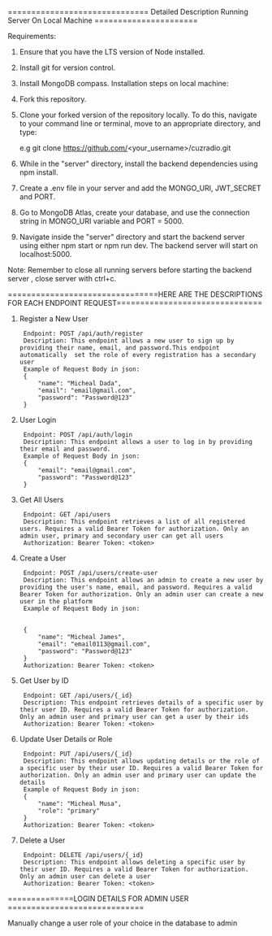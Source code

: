 
============================== Detailed Description Running Server On Local Machine ======================

Requirements:

1. Ensure that you have the LTS version of Node installed.
2. Install git for version control.
3. Install MongoDB compass.
Installation steps on local machine:

1. Fork this repository.
2. Clone your forked version of the repository locally. To do this, navigate to your command line or terminal, move to an appropriate directory, and type:

    e.g git clone https://github.com/<your_username>/cuzradio.git

3. While in the "server" directory, install the backend dependencies using npm install.
4. Create a .env file in your server and add the MONGO_URI, JWT_SECRET and PORT.
5. Go to MongoDB Atlas, create your database, and use the connection string in MONGO_URI variable and PORT = 5000.
6. Navigate inside the "server" directory and start the backend server using either npm start or npm run dev. The backend server will start on localhost:5000.

Note:
Remember to close all running servers before starting the backend server , close server with ctrl+c.


================================HERE ARE THE DESCRIPTIONS FOR EACH ENDPOINT REQUEST===============================

1. Register a New User

        Endpoint: POST /api/auth/register
        Description: This endpoint allows a new user to sign up by providing their name, email, and password.This endpoint automatically  set the role of every registration has a secondary user
        Example of Request Body in json:
        {
            "name": "Micheal Dada",
            "email": "email@gmail.com",
            "password": "Password@123"
        }

2. User Login

        Endpoint: POST /api/auth/login
        Description: This endpoint allows a user to log in by providing their email and password.
        Example of Request Body in json:
        {
            "email": "email@gmail.com",
            "password": "Password@123"
        }

3. Get All Users

        Endpoint: GET /api/users
        Description: This endpoint retrieves a list of all registered users. Requires a valid Bearer Token for authorization. Only an admin user, primary and secondary user can get all users
        Authorization: Bearer Token: <token>



4. Create a User

        Endpoint: POST /api/users/create-user
        Description: This endpoint allows an admin to create a new user by providing the user's name, email, and password. Requires a valid Bearer Token for authorization. Only an admin user can create a new user in the platform
        Example of Request Body in json:


        {
            "name": "Micheal James",
            "email": "email0113@gmail.com",
            "password": "Password@123"
        }
        Authorization: Bearer Token: <token>


5. Get User by ID

        Endpoint: GET /api/users/{_id}
        Description: This endpoint retrieves details of a specific user by their user ID. Requires a valid Bearer Token for authorization. Only an admin user and primary user can get a user by their ids
        Authorization: Bearer Token: <token>


6. Update User Details or Role

        Endpoint: PUT /api/users/{_id}
        Description: This endpoint allows updating details or the role of a specific user by their user ID. Requires a valid Bearer Token for authorization. Only an admin user and primary user can update the details
        Example of Request Body in json:
        {
            "name": "Micheal Musa",
            "role": "primary"
        }
        Authorization: Bearer Token: <token>


7. Delete a User

        Endpoint: DELETE /api/users/{_id}
        Description: This endpoint allows deleting a specific user by their user ID. Requires a valid Bearer Token for authorization. Only an admin user can delete a user
        Authorization: Bearer Token: <token>


==============LOGIN DETAILS FOR ADMIN USER =============================

Manually change a user role of your choice in the database to admin